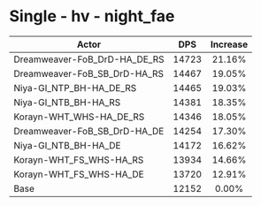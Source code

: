 # Single - hv - night_fae
| Actor | DPS | Increase |
|---|:---:|:---:|
|Dreamweaver-FoB_DrD-HA_DE_RS|14723|21.16%|
|Dreamweaver-FoB_SB_DrD-HA_RS|14467|19.05%|
|Niya-GI_NTP_BH-HA_DE_RS|14465|19.03%|
|Niya-GI_NTB_BH-HA_RS|14381|18.35%|
|Korayn-WHT_WHS-HA_DE_RS|14346|18.05%|
|Dreamweaver-FoB_SB_DrD-HA_DE|14254|17.30%|
|Niya-GI_NTB_BH-HA_DE|14172|16.62%|
|Korayn-WHT_FS_WHS-HA_RS|13934|14.66%|
|Korayn-WHT_FS_WHS-HA_DE|13720|12.91%|
|Base|12152|0.00%|
